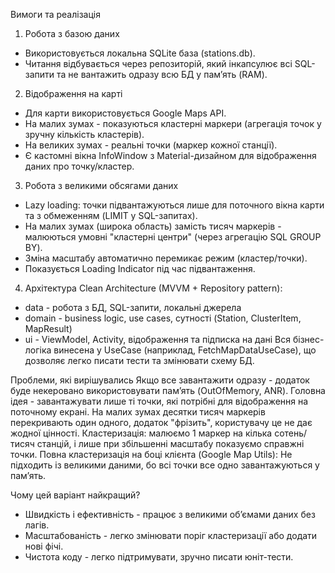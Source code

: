 Вимоги та реалізація

1. Робота з базою даних
- Використовується локальна SQLite база (stations.db).
- Читання відбувається через репозиторій, який інкапсулює всі SQL-запити та не вантажить одразу всю БД у пам’ять (RAM).

2. Відображення на карті
- Для карти використовується Google Maps API.
- На малих зумах - показуються кластерні маркери (агрегація точок у зручну кількість кластерів).
- На великих зумах - реальні точки (маркер кожної станції).
- Є кастомні вікна InfoWindow з Material-дизайном для відображення даних про точку/кластер.

3. Робота з великими обсягами даних
- Lazy loading: точки підвантажуються лише для поточного вікна карти та з обмеженням (LIMIT у SQL-запитах).
- На малих зумах (широка область) замість тисяч маркерів - малюються умовні "кластерні центри" (через агрегацію SQL GROUP BY).
- Зміна масштабу автоматично перемикає режим (кластер/точки).
- Показується Loading Indicator під час підвантаження.

4. Архітектура
Clean Architecture (MVVM + Repository pattern):
- data - робота з БД, SQL-запити, локальні джерела
- domain - business logic, use cases, сутності (Station, ClusterItem, MapResult)
- ui - ViewModel, Activity, відображення та підписка на дані
Вся бізнес-логіка винесена у UseCase (наприклад, FetchMapDataUseCase), що дозволяє легко писати тести та змінювати схему БД.

Проблеми, які вирішувались
Якщо все завантажити одразу - додаток буде некеровано використовувати пам’ять (OutOfMemory, ANR).
Головна ідея - завантажувати лише ті точки, які потрібні для відображення на поточному екрані.
На малих зумах десятки тисяч маркерів перекривають один одного, додаток "фрізить", користувачу це не дає жодної цінності.
Кластеризація: малюємо 1 маркер на кілька сотень/тисяч станцій, і лише при збільшенні масштабу показуємо справжні точки.
Повна кластеризація на боці клієнта (Google Map Utils): Не підходить із великими даними, бо всі точки все одно завантажуються у пам’ять.

Чому цей варіант найкращий?
- Швидкість і ефективність - працює з великими об’ємами даних без лагів.
- Масштабованість - легко змінювати поріг кластеризації або додати нові фічі.
- Чистота коду - легко підтримувати, зручно писати юніт-тести.


